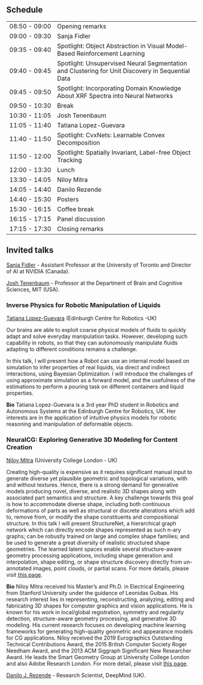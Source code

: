 ## Schedule

<table>
<tr><td nowrap="nowrap">08:50 - 09:00</td><td>Opening remarks       </td></tr>
<tr><td nowrap="nowrap">09:00 - 09:30</td><td>Sanja Fidler          </td></tr>
<tr><td nowrap="nowrap">09:35 - 09:40</td><td>Spotlight: Object Abstraction in Visual Model-Based Reinforcement Learning            </td></tr>
<tr><td nowrap="nowrap">09:40 - 09:45</td><td>Spotlight: Unsupervised Neural Segmentation and Clustering for Unit Discovery in Sequential Data </td></tr>
<tr><td nowrap="nowrap">09:45 - 09:50</td><td>Spotlight: Incorporating Domain Knowledge About XRF Spectra into Neural Networks </td></tr>
<tr><td>09:50 - 10:30</td><td>Break                 </td></tr>
<tr><td>10:30 - 11:05</td><td>Josh Tenenbaum        </td></tr>
<tr><td>11:05 - 11:40</td><td>Tatiana Lopez-Guevara </td></tr>
<tr><td>11:40 - 11:50</td><td>Spotlight: CvxNets: Learnable Convex Decomposition            </td></tr>
<tr><td>11:50 - 12:00</td><td>Spotlight: Spatially Invariant, Label-free Object Tracking            </td></tr>       
<tr><td>12:00 - 13:30</td><td>Lunch                 </td></tr>
<tr><td>13:30 - 14:05</td><td>Niloy Mitra           </td></tr>
<tr><td>14:05 - 14:40</td><td>Danilo Rezende        </td></tr>
<tr><td>14:40 - 15:30</td><td>Posters               </td></tr>
<tr><td>15:30 - 16:15</td><td>Coffee break          </td></tr>
<tr><td>16:15 - 17:15</td><td>Panel discussion      </td></tr>
<tr><td>17:15 - 17:30</td><td>Closing remarks       </td></tr>
</table>

## Invited talks

[Sanja Fidler](https://www.cs.utoronto.ca/~fidler/) - Assistant Professor at the University of Toronto and Director of AI at NVIDIA (Canada). 

[Josh Tenenbaum](https://web.mit.edu/cocosci/josh.html) - Professor at the Department of Brain and Cognitive Sciences, MIT (USA).

### **Inverse Physics for Robotic Manipulation of Liquids**  
[Tatiana Lopez-Guevara](https://scholar.google.com/citations?user=Op4nexcAAAAJ&hl=en) (Edinburgh Centre for Robotics -UK)  

Our brains are able to exploit coarse physical models of fluids to quickly adapt and solve everyday manipulation tasks. However, developing such capability in robots, so that they can autonomously manipulate fluids adapting to different conditions remains a challenge.

In this talk, I will present how a Robot can use an internal model based on simulation to infer properties of real liquids, via direct and indirect interactions, using Bayesian Optimization. I will introduce the challenges of using approximate simulation as a forward model, and the usefulness of the estimations to perform a pouring task on different containers and liquid properties.

**Bio** Tatiana Lopez-Guevara is a 3rd year PhD student  in Robotics and Autonomous Systems at the Edinburgh Centre for Robotics, UK. Her interests are in the application of intuitive physics models for robotic reasoning and manipulation of deformable objects.


### **NeuralCG: Exploring Generative 3D Modeling for Content Creation**  
[Niloy Mitra](http://www0.cs.ucl.ac.uk/staff/n.mitra/) (University College London - UK) 

Creating high-quality is expensive as it requires significant manual input to generate diverse yet plausible geometric and topological variations, with and without textures. Hence, there is a strong demand for generative models producing novel, diverse, and realistic 3D shapes along with associated part semantics and structure. A key challenge towards this goal is how to accommodate diverse shape, including both continuous deformations of parts as well as structural or discrete alterations which add to, remove from, or modify the shape constituents and compositional structure. In this talk I will present StructureNet, a hierarchical graph network which can directly encode shapes represented as such n-ary graphs; can be robustly trained on large and complex shape families; and be used to generate a great diversity of realistic structured shape geometries. The learned latent spaces enable several structure-aware geometry processing applications, including shape generation and interpolation, shape editing, or shape structure discovery directly from un-annotated images, point clouds, or partial scans. For more details, please visit [this page](http://geometry.cs.ucl.ac.uk/projects/2019/structurenet/). 

**Bio** Niloy Mitra received his Master’s and Ph.D. in Electrical Engineering from Stanford University under the guidance of Leonidas Guibas. His research interest lies in representing, reconstructing, analyzing, editing and fabricating 3D shapes for computer graphics and vision applications. He is known for his work in local/global registration, symmetry and regularity detection, structure-aware geometry processing, and generative 3D modeling. His current research focuses on developing machine learning frameworks for generating high-quality geometric and appearance models for CG applications.
Niloy received the 2019 Eurographics Outstanding Technical Contributions Award, the 2015 British Computer Society Roger Needham Award, and the 2013 ACM Siggraph Significant New Researcher Award. He leads the Smart Geometry Group at University College London and also Adobe Research London. For more detail, please visit [this page](http://geometry.cs.ucl.ac.uk/index.php).

[Danilo J. Rezende](https://twitter.com/deepspiker) - Research Scientist, DeepMind (UK).
